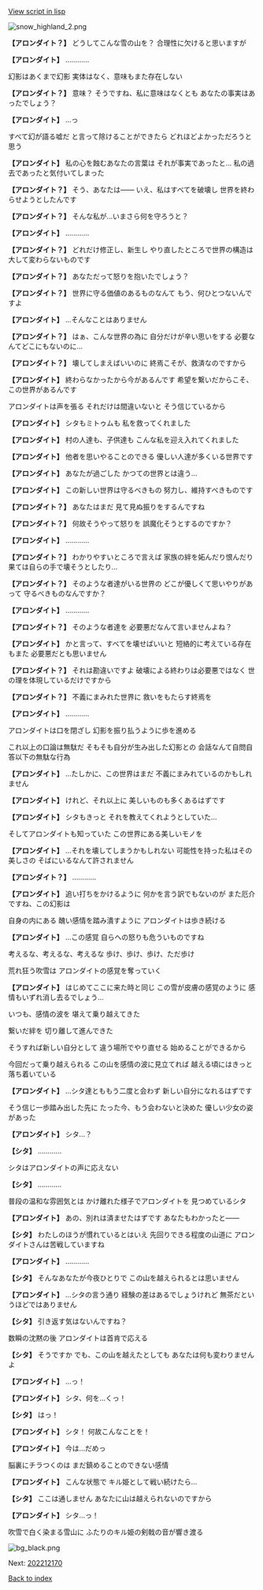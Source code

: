 [View script in lisp](../scripts/202212161.txt)

![snow_highland_2.png](../images/backgrounds/snow_highland_2.png)

**【アロンダイト？】**
どうしてこんな雪の山を？
合理性に欠けると思いますが

**【アロンダイト】**
…………

幻影はあくまで幻影
実体はなく、意味もまた存在しない

**【アロンダイト？】**
意味？
そうですね、私に意味はなくとも
あなたの事実はあったでしょう？

**【アロンダイト】**
…っ

すべて幻が語る嘘だ
と言って除けることができたら
どれほどよかっただろうと思う

**【アロンダイト】**
私の心を蝕むあなたの言葉は
それが事実であったと…
私の過去であったと気付いてしまった

**【アロンダイト？】**
そう、あなたは――
いえ、私はすべてを破壊し
世界を終わらせようとしたんです

**【アロンダイト？】**
そんな私が…いまさら何を守ろうと？

**【アロンダイト】**
…………

**【アロンダイト？】**
どれだけ修正し、新生し
やり直したところで世界の構造は
大して変わらないものです

**【アロンダイト？】**
あなただって怒りを抱いたでしょう？

**【アロンダイト？】**
世界に守る価値のあるものなんて
もう、何ひとつないんですよ

**【アロンダイト】**
…そんなことはありません

**【アロンダイト？】**
はぁ、こんな世界の為に
自分だけが辛い思いをする
必要なんてどこにもないのに…

**【アロンダイト？】**
壊してしまえばいいのに
終焉こそが、救済なのですから

**【アロンダイト】**
終わらなかったから今があるんです
希望を繋いだからこそ、
この世界があるんです

アロンダイトは声を張る
それだけは間違いないと
そう信じているから

**【アロンダイト】**
シタもミトゥムも
私を救ってくれました

**【アロンダイト】**
村の人達も、子供達も
こんな私を迎え入れてくれました

**【アロンダイト】**
他者を思いやることのできる
優しい人達が多くいる世界です

**【アロンダイト】**
あなたが過ごした
かつての世界とは違う…

**【アロンダイト】**
この新しい世界は守るべきもの
努力し、維持すべきものです

**【アロンダイト？】**
あなたはまだ
見て見ぬ振りをするんですね

**【アロンダイト？】**
何故そうやって怒りを
誤魔化そうとするのですか？

**【アロンダイト】**
…………

**【アロンダイト？】**
わかりやすいところで言えば
家族の絆を妬んだり恨んだり
果ては自らの手で壊そうとしたり…

**【アロンダイト？】**
そのような者達がいる世界の
どこが優しくて思いやりがあって
守るべきものなんですか？

**【アロンダイト】**
…………

**【アロンダイト？】**
そのような者達を
必要悪だなんて言いませんよね？

**【アロンダイト】**
かと言って、すべてを壊せばいいと
短絡的に考えている存在もまた
必要悪だとも思いません

**【アロンダイト？】**
それは勘違いですよ
破壊による終わりは必要悪ではなく
世の理を体現しているだけですから

**【アロンダイト？】**
不義にまみれた世界に
救いをもたらす終焉を

**【アロンダイト】**
…………

アロンダイトは口を閉ざし
幻影を振り払うように歩を進める

これ以上の口論は無駄だ
そもそも自分が生み出した幻影との
会話なんて自問自答以下の無駄な行為

**【アロンダイト】**
…たしかに、この世界はまだ
不義にまみれているのかもしれません

**【アロンダイト】**
けれど、それ以上に
美しいものも多くあるはずです

**【アロンダイト】**
シタもきっと
それを教えてくれようとしていた…

そしてアロンダイトも知っていた
この世界にある美しいモノを

**【アロンダイト】**
…それを壊してしまうかもしれない
可能性を持った私はその美しさの
そばにいるなんて許されません

**【アロンダイト？】**
…………

**【アロンダイト】**
追い打ちをかけるように
何かを言う訳でもないのが
また厄介ですね、この幻影は

自身の内にある
醜い感情を踏み潰すように
アロンダイトは歩き続ける

**【アロンダイト】**
…この感覚
自らへの怒りも危ういものですね

考えるな、考えるな、考えるな
歩け、歩け、歩け、ただ歩け

荒れ狂う吹雪は
アロンダイトの感覚を奪っていく

**【アロンダイト】**
はじめてここに来た時と同じ
この雪が皮膚の感覚のように
感情もいずれ消し去るでしょう…

いつも、感情の波を
堪えて乗り越えてきた

繋いだ絆を
切り離して進んできた

そうすれば新しい自分として
違う場所でやり直せる
始めることができるから

今回だって乗り越えられる
この山を感情の波に見立てれば
越える頃にはきっと落ち着いている

**【アロンダイト】**
…シタ達とももう二度と会わず
新しい自分になれるはずです

そう信じ一歩踏み出した先に
たった今、もう会わないと決めた
優しい少女の姿があった

**【アロンダイト】**
シタ…？

**【シタ】**
…………

シタはアロンダイトの声に応えない

**【シタ】**
…………

普段の温和な雰囲気とは
かけ離れた様子でアロンダイトを
見つめているシタ

**【アロンダイト】**
あの、別れは済ませたはずです
あなたもわかったと――

**【シタ】**
わたしのほうが慣れているとはいえ
先回りできる程度の山道に
アロンダイトさんは苦戦していますね

**【アロンダイト】**
…………

**【シタ】**
そんなあなたが今夜ひとりで
この山を越えられるとは思いません

**【アロンダイト】**
…シタの言う通り
経験の差はあるでしょうけれど
無茶だというほどではありません

**【シタ】**
引き返す気はないんですね？

数瞬の沈黙の後
アロンダイトは首肯で応える

**【シタ】**
そうですか
でも、この山を越えたとしても
あなたは何も変わりませんよ

**【アロンダイト】**
…っ！

**【アロンダイト】**
シタ、何を…くっ！

**【シタ】**
はっ！

**【アロンダイト】**
シタ！
何故こんなことを！

**【アロンダイト】**
今は…だめっ

脳裏にチラつくのは
まだ鎮めることのできない感情

**【アロンダイト】**
こんな状態で
キル姫として戦い続けたら…

**【シタ】**
ここは通しません
あなたに山は越えられないのですから

**【アロンダイト】**
シタ…っ！

吹雪で白く染まる雪山に
ふたりのキル姫の剣戟の音が響き渡る

![bg_black.png](../images/backgrounds/bg_black.png)


Next: [202212170](202212170.md)

[Back to index](index.md)
